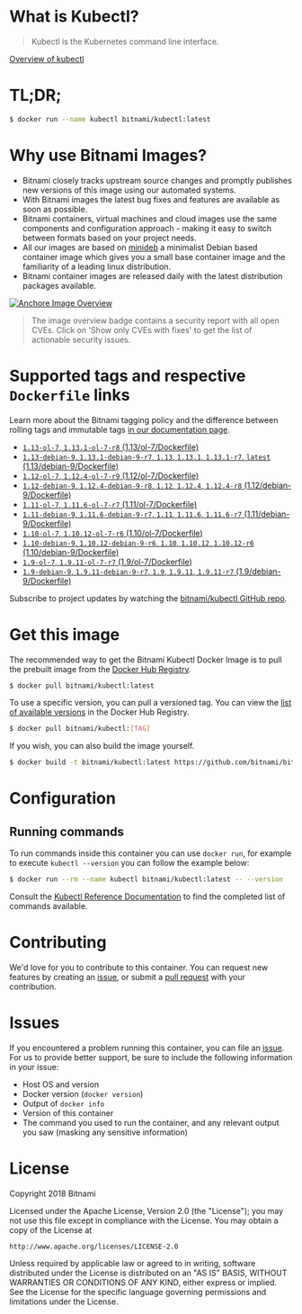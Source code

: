 
# What is Kubectl?

> Kubectl is the Kubernetes command line interface.

[Overview of kubectl](https://kubernetes.io/docs/reference/kubectl/overview/)

# TL;DR;

```bash
$ docker run --name kubectl bitnami/kubectl:latest
```

# Why use Bitnami Images?

* Bitnami closely tracks upstream source changes and promptly publishes new versions of this image using our automated systems.
* With Bitnami images the latest bug fixes and features are available as soon as possible.
* Bitnami containers, virtual machines and cloud images use the same components and configuration approach - making it easy to switch between formats based on your project needs.
* All our images are based on [minideb](https://github.com/bitnami/minideb) a minimalist Debian based container image which gives you a small base container image and the familiarity of a leading linux distribution.
* Bitnami container images are released daily with the latest distribution packages available.

[![Anchore Image Overview](https://anchore.io/service/badges/image/d78d91421e4ccd244f2d91414ea8261cca8468562ae55ab5d184a3739a3cebc5)](https://anchore.io/image/dockerhub/bitnami%2Fkubectl%3Alatest#security)

> The image overview badge contains a security report with all open CVEs. Click on 'Show only CVEs with fixes' to get the list of actionable security issues.

# Supported tags and respective `Dockerfile` links

Learn more about the Bitnami tagging policy and the difference between rolling tags and immutable tags [in our documentation page](https://docs.bitnami.com/containers/how-to/understand-rolling-tags-containers/).


* [`1.13-ol-7`, `1.13.1-ol-7-r8` (1.13/ol-7/Dockerfile)](https://github.com/bitnami/bitnami-docker-kubectl/blob/1.13.1-ol-7-r8/1.13/ol-7/Dockerfile)
* [`1.13-debian-9`, `1.13.1-debian-9-r7`, `1.13`, `1.13.1`, `1.13.1-r7`, `latest` (1.13/debian-9/Dockerfile)](https://github.com/bitnami/bitnami-docker-kubectl/blob/1.13.1-debian-9-r7/1.13/debian-9/Dockerfile)
* [`1.12-ol-7`, `1.12.4-ol-7-r9` (1.12/ol-7/Dockerfile)](https://github.com/bitnami/bitnami-docker-kubectl/blob/1.12.4-ol-7-r9/1.12/ol-7/Dockerfile)
* [`1.12-debian-9`, `1.12.4-debian-9-r8`, `1.12`, `1.12.4`, `1.12.4-r8` (1.12/debian-9/Dockerfile)](https://github.com/bitnami/bitnami-docker-kubectl/blob/1.12.4-debian-9-r8/1.12/debian-9/Dockerfile)
* [`1.11-ol-7`, `1.11.6-ol-7-r7` (1.11/ol-7/Dockerfile)](https://github.com/bitnami/bitnami-docker-kubectl/blob/1.11.6-ol-7-r7/1.11/ol-7/Dockerfile)
* [`1.11-debian-9`, `1.11.6-debian-9-r7`, `1.11`, `1.11.6`, `1.11.6-r7` (1.11/debian-9/Dockerfile)](https://github.com/bitnami/bitnami-docker-kubectl/blob/1.11.6-debian-9-r7/1.11/debian-9/Dockerfile)
* [`1.10-ol-7`, `1.10.12-ol-7-r6` (1.10/ol-7/Dockerfile)](https://github.com/bitnami/bitnami-docker-kubectl/blob/1.10.12-ol-7-r6/1.10/ol-7/Dockerfile)
* [`1.10-debian-9`, `1.10.12-debian-9-r6`, `1.10`, `1.10.12`, `1.10.12-r6` (1.10/debian-9/Dockerfile)](https://github.com/bitnami/bitnami-docker-kubectl/blob/1.10.12-debian-9-r6/1.10/debian-9/Dockerfile)
* [`1.9-ol-7`, `1.9.11-ol-7-r7` (1.9/ol-7/Dockerfile)](https://github.com/bitnami/bitnami-docker-kubectl/blob/1.9.11-ol-7-r7/1.9/ol-7/Dockerfile)
* [`1.9-debian-9`, `1.9.11-debian-9-r7`, `1.9`, `1.9.11`, `1.9.11-r7` (1.9/debian-9/Dockerfile)](https://github.com/bitnami/bitnami-docker-kubectl/blob/1.9.11-debian-9-r7/1.9/debian-9/Dockerfile)

Subscribe to project updates by watching the [bitnami/kubectl GitHub repo](https://github.com/bitnami/bitnami-docker-kubectl).

# Get this image

The recommended way to get the Bitnami Kubectl Docker Image is to pull the prebuilt image from the [Docker Hub Registry](https://hub.docker.com/r/bitnami/kubectl).

```bash
$ docker pull bitnami/kubectl:latest
```

To use a specific version, you can pull a versioned tag. You can view the [list of available versions](https://hub.docker.com/r/bitnami/kubectl/tags/) in the Docker Hub Registry.

```bash
$ docker pull bitnami/kubectl:[TAG]
```

If you wish, you can also build the image yourself.

```bash
$ docker build -t bitnami/kubectl:latest https://github.com/bitnami/bitnami-docker-kubectl.git
```

# Configuration

## Running commands

To run commands inside this container you can use `docker run`, for example to execute `kubectl --version` you can follow the example below:

```bash
$ docker run --rm --name kubectl bitnami/kubectl:latest -- --version
```

Consult the [Kubectl Reference Documentation](https://kubernetes.io/docs/reference/generated/kubectl/kubectl-commands) to find the completed list of commands available.

# Contributing

We'd love for you to contribute to this container. You can request new features by creating an [issue](https://github.com/bitnami/bitnami-docker-kubectl/issues), or submit a [pull request](https://github.com/bitnami/bitnami-docker-kubectl/pulls) with your contribution.

# Issues

If you encountered a problem running this container, you can file an [issue](https://github.com/bitnami/bitnami-docker-kubectl/issues). For us to provide better support, be sure to include the following information in your issue:

- Host OS and version
- Docker version (`docker version`)
- Output of `docker info`
- Version of this container
- The command you used to run the container, and any relevant output you saw (masking any sensitive information)

# License

Copyright 2018 Bitnami

Licensed under the Apache License, Version 2.0 (the "License");
you may not use this file except in compliance with the License.
You may obtain a copy of the License at

    http://www.apache.org/licenses/LICENSE-2.0

Unless required by applicable law or agreed to in writing, software
distributed under the License is distributed on an "AS IS" BASIS,
WITHOUT WARRANTIES OR CONDITIONS OF ANY KIND, either express or implied.
See the License for the specific language governing permissions and
limitations under the License.
